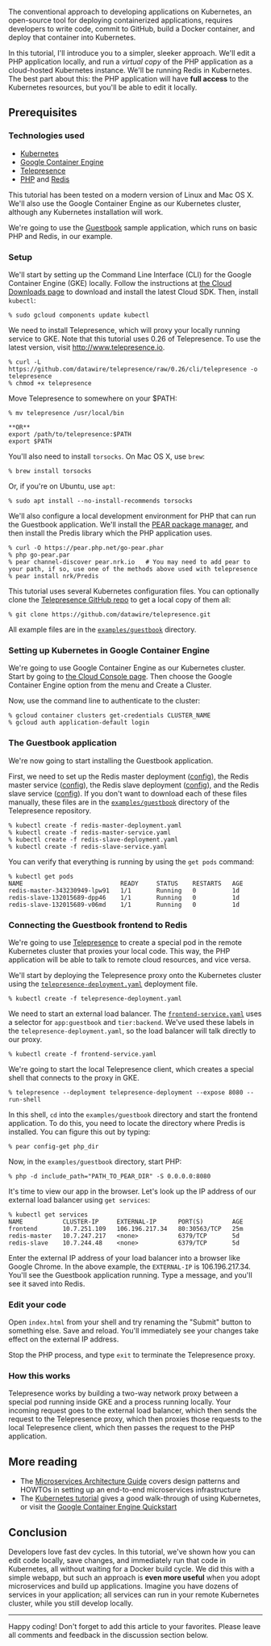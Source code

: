 The conventional approach to developing applications on Kubernetes, an open-source tool for deploying containerized applications, requires developers to write code, commit to GitHub, build a Docker container, and deploy that container into Kubernetes.

In this tutorial, I'll introduce you to a simpler, sleeker approach. We'll edit a PHP application locally, and run a *virtual copy* of the PHP application as a cloud-hosted Kubernetes instance. We'll be running Redis in Kubernetes. The best part about this: the PHP application will have **full access** to the Kubernetes resources, but you'll be able to edit it locally.

## Prerequisites

### Technologies used

* [Kubernetes](https://kubernetes.io)
* [Google Container Engine](https://cloud.google.com/container-engine/)
* [Telepresence](http://www.telepresence.io)
* [PHP](http://www.php.net/) and [Redis](https://redis.io/)

This tutorial has been tested on a modern version of Linux and Mac OS X. We'll also use the Google Container Engine as our Kubernetes cluster, although any Kubernetes installation will work.

We're going to use the [Guestbook](https://cloud.google.com/container-engine/docs/tutorials/guestbook) sample application, which runs on basic PHP and Redis, in our example.

### Setup

We'll start by setting up the Command Line Interface (CLI) for the Google Container Engine (GKE) locally. Follow the instructions at [the Cloud Downloads page](https://cloud.google.com/sdk/downloads) to download and install the latest Cloud SDK. Then, install `kubectl`:

```
% sudo gcloud components update kubectl
```

We need to install Telepresence, which will proxy your locally running service to GKE. Note that this tutorial uses 0.26 of Telepresence. To use the latest version, visit http://www.telepresence.io.

```
% curl -L https://github.com/datawire/telepresence/raw/0.26/cli/telepresence -o telepresence
% chmod +x telepresence
```

Move Telepresence to somewhere on your $PATH:

```
% mv telepresence /usr/local/bin

**OR**
export /path/to/telepresence:$PATH
export $PATH
```

You'll also need to install `torsocks`. On Mac OS X, use `brew`:

```
% brew install torsocks
```

Or, if you're on Ubuntu, use `apt`:

```
% sudo apt install --no-install-recommends torsocks
```

We'll also configure a local development environment for PHP that can run the Guestbook application. We'll install the [PEAR package manager](https://pear.php.net/manual/en/installation.getting.php), and then install the Predis library which the PHP application uses.

```
% curl -O https://pear.php.net/go-pear.phar
% php go-pear.par
% pear channel-discover pear.nrk.io   # You may need to add pear to your path, if so, use one of the methods above used with telepresence
% pear install nrk/Predis
```

This tutorial uses several Kubernetes configuration files. You can optionally clone the [Telepresence GitHub repo](https://github.com/datawire/telepresence/) to get a local copy of them all:

```
% git clone https://github.com/datawire/telepresence.git
```

All example files are in the [`examples/guestbook`](https://github.com/datawire/telepresence/tree/master/examples/guestbook) directory.

### Setting up Kubernetes in Google Container Engine

We're going to use Google Container Engine as our Kubernetes cluster. Start by going to [the Cloud Console page](https://console.cloud.google.com). Then choose the Google Container Engine option from the menu and Create a Cluster.

Now, use the command line to authenticate to the cluster:

```
% gcloud container clusters get-credentials CLUSTER_NAME
% gcloud auth application-default login
```

### The Guestbook application

We're now going to start installing the Guestbook application. 

First, we need to set up the Redis master deployment ([config](https://github.com/datawire/telepresence/blob/master/examples/guestbook/redis-master-deployment.yaml)), the Redis master service ([config](https://github.com/datawire/telepresence/blob/master/examples/guestbook/redis-master-service.yaml)), the Redis slave deployment ([config](https://github.com/datawire/telepresence/blob/master/examples/guestbook/redis-slave-deployment.yaml)), and the Redis slave service ([config](https://github.com/datawire/telepresence/blob/master/examples/guestbook/redis-slave-service.yaml)). If you don't want to download each of these files manually, these files are in the [`examples/guestbook`](https://github.com/datawire/telepresence/tree/master/examples/guestbook) directory of the Telepresence repository.

```
% kubectl create -f redis-master-deployment.yaml
% kubectl create -f redis-master-service.yaml
% kubectl create -f redis-slave-deployment.yaml
% kubectl create -f redis-slave-service.yaml
```

You can verify that everything is running by using the `get pods` command:

```
% kubectl get pods
NAME                           READY     STATUS    RESTARTS   AGE
redis-master-343230949-lpw91   1/1       Running   0          1d
redis-slave-132015689-dpp46    1/1       Running   0          1d
redis-slave-132015689-v06md    1/1       Running   0          1d
```

### Connecting the Guestbook frontend to Redis

We're going to use [Telepresence](http://www.telepresence.io) to create a special pod in the remote Kubernetes cluster that proxies your local code. This way, the PHP application will be able to talk to remote cloud resources, and vice versa.

We'll start by deploying the Telepresence proxy onto the Kubernetes cluster using the [`telepresence-deployment.yaml`](https://github.com/datawire/telepresence/blob/master/examples/guestbook/telepresence-deployment.yaml) deployment file.

```
% kubectl create -f telepresence-deployment.yaml
```

We need to start an external load balancer. The [`frontend-service.yaml`](https://github.com/datawire/telepresence/blob/master/examples/guestbook/frontend-service.yaml) uses a selector for `app:guestbook` and `tier:backend`. We've used these labels in the `telepresence-deployment.yaml`, so the load balancer will talk directly to our proxy.

```
% kubectl create -f frontend-service.yaml
```

We're going to start the local Telepresence client, which creates a special shell that connects to the proxy in GKE.

```
% telepresence --deployment telepresence-deployment --expose 8080 --run-shell
```

In this shell, `cd` into the `examples/guestbook` directory and start the frontend application. To do this, you need to locate the directory where Predis is installed. You can figure this out by typing:

```
% pear config-get php_dir
```

Now, in the `examples/guestbook` directory, start PHP:

```
% php -d include_path="PATH_TO_PEAR_DIR" -S 0.0.0.0:8080
```

It's time to view our app in the browser. Let's look up the IP address of our external load balancer using `get services`:

```
% kubectl get services
NAME           CLUSTER-IP     EXTERNAL-IP      PORT(S)        AGE
frontend       10.7.251.109   106.196.217.34   80:30563/TCP   25m
redis-master   10.7.247.217   <none>           6379/TCP       5d
redis-slave    10.7.244.48    <none>           6379/TCP       5d
```

Enter the external IP address of your load balancer into a browser like Google Chrome. In the above example, the `EXTERNAL-IP` is 106.196.217.34. You'll see the Guestbook application running. Type a message, and you'll see it saved into Redis.

### Edit your code

Open `index.html` from your shell and try renaming the "Submit" button to something else. Save and reload. You'll immediately see your changes take effect on the external IP address.

Stop the PHP process, and type `exit` to terminate the Telepresence proxy.

### How this works

Telepresence works by building a two-way network proxy between a special pod running inside GKE and a process running locally. Your incoming request goes to the external load balancer, which then sends the request to the Telepresence proxy, which then proxies those requests to the local Telepresence client, which then passes the request to the PHP application.

## More reading

* The [Microservices Architecture Guide](https://www.datawire.io/guide) covers design patterns and HOWTOs in setting up an end-to-end microservices infrastructure
* The [Kubernetes tutorial](https://kubernetes.io/docs/tutorials/kubernetes-basics/) gives a good walk-through of using Kubernetes, or visit the [Google Container Engine Quickstart](https://cloud.google.com/container-engine/docs/quickstart)

## Conclusion

Developers love fast dev cycles. In this tutorial, we've shown how you can edit code locally, save changes, and immediately run that code in Kubernetes, all without waiting for a Docker build cycle. We did this with a simple webapp, but such an approach is **even more useful** when you adopt microservices and build up applications. Imagine you have dozens of services in your application; all services can run in your remote Kubernetes cluster, while you still develop locally.

____ 

Happy coding! Don't forget to add this article to your favorites. Please leave all comments and feedback in the discussion section below.
